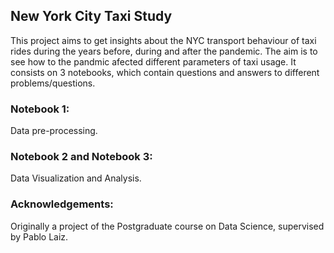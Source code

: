 ## New York City Taxi Study

This project aims to get insights about the NYC transport behaviour of taxi rides during the years before, during and after the pandemic. The aim is to see how to the pandmic afected different parameters of taxi usage. It consists on 3 notebooks, which contain questions and answers to different problems/questions.

### Notebook 1:

Data pre-processing.

### Notebook 2 and Notebook 3:

Data Visualization and Analysis.

### Acknowledgements:
Originally a project of the Postgraduate course on Data Science, supervised by Pablo Laiz.

## 